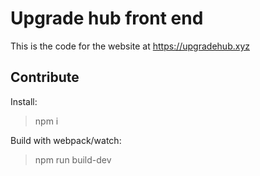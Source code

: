 # Upgrade hub front end

This is the code for the website at https://upgradehub.xyz

## Contribute
Install:
> npm i

Build with webpack/watch:
> npm run build-dev
